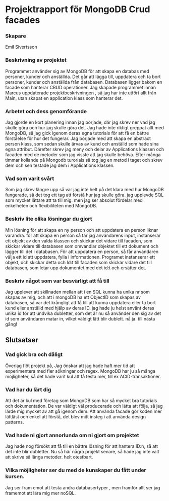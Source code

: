 # Projektrapport för MongoDB Crud facades


### Skapare
Emil Sivertsson

### Beskrivning av projektet
Programmet använder sig av MongoDB för att skapa en databas med personer, kunder och anställda.
Det går att lägga till, uppdatera och ta bort personer, kunder och anställda från databasen.
Databasen ligger bakom en facade som hanterar CRUD operationer.
Jag skapade programmet innan Marcus uppdaterade projektbeskrivningen , så jag har inte utfört allt från Main, utan skapat en application klass som hanterar det.


### Arbetet och dess genomförande
Jag gjorde en kort planering innan jag började, där jag skrev ner vad jag skulle göra och hur jag skulle göra det.
Jag hade inte riktigt greppat allt med MongoDB, så jag gick igenom deras egna tutorials för att få en bättre förståelse för hur det fungerar.
Jag började med att skapa en abstract person klass, som sedan skulle ärvas av kund och anställd som hade sina egna attribut.
Därefter skrev jag meny och delar av Applications klassen och facaden med de metoder som jag visste att jag skulle behöva.
Efter många timmar kollande på Mongodb turorials så tog jag en metod i taget och skrev dem och sen testade jag dem i Applications klassen.

### Vad som varit svårt
Som jag skrev längre upp så var jag inte helt på det klara med hur MongoDB fungerade, så det tog ett tag att förstå hur jag skulle göra.
jag upplevde SQL som mycket lättare att ta till mig. men jag ser absolut fördelar med enkelheten och flexibiliteten med MongoDB.

### Beskriv lite olika lösningar du gjort
Min lösning för att skapa en ny person och att uppdatera en person liknar varandra.
för att skapa en person så tar jag användarens input, instanserar ett objekt av den valda klassen och skickar det vidare till facaden, som skickar vidare till 
databasen som omvandlar objektet till ett dokument och lägger till det i databasen.
För att uppdatera en person, så får användaren välja ett id att uppdatera, fylla i informationen.
Programet instanserar ett objekt, och skickar detta och Id:t till facaden som skickar vidare det till databasen, som letar upp dokumentet med det id:t och ersätter det.


### Beskriv något som var besvärligt att få till
Jag upplever att skillnaden mellan att i en SQL kunna ha unika nr som skapas av mig, och att i mongoDB ha ett ObjectID som skapas av databasen,
så var det krångligt att få till att kunna uppdatera eller ta bort kund eller anställd med hjälp av deras ID.
jag hade ju helst använt deras unika id för att undvika dubletter, som det är nu så använder den sig av det id som användaren matar in, vilket väldigt lätt blir dublett.
nå ja. till nästa gång!


## Slutsatser

### Vad gick bra och dåligt
Överlag flöt projekt på, Jag önskar att jag hade haft mer tid att experimentera med fler sökningar och regex.
MongoDB har ju så många möjligheter, så det hade varit kul att få testa mer, till ex ACID-transaktioner.


### Vad har du lärt dig
Att det är kul med företag som MongoDB som har så mycket bra tutorials och dokumentation.
De var väldigt väl producerade och lätta att följa, så jag lärde mig mycket av att gå igenom dem.
Att använda facade gör koden mer lättläst och enkel att förstå, det blev mitt insteg i att använda design patterns.

### Vad hade ni gjort annorlunda om ni gjort om projektet
Jag hade nog försökt att få till en bättre lösning för att hantera ID:n, så att det inte blir dubletter.
Nu så här några projekt senare, så hade jag inte valt att skriva så långa metoder. helt otestbart.


### Vilka möjligheter ser du med de kunskaper du fått under kursen.
Jag ser fram emot att testa andra databasertyper , men framför allt ser jag framemot att lära mig mer noSQL.
